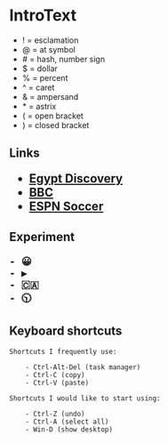# IntroText

- \! = esclamation
- \@ = at symbol
- \# = hash, number sign
- \$ = dollar 
- \% = percent
- \^ = caret
- \& = ampersand
- \* = astrix
- \( = open bracket
- \) = closed bracket

<h2>Links
    
-  [Egypt Discovery](https://www.msn.com/en-ca/news/world/egyptian-pyramids-were-built-using-an-incredibly-clever-machine-new-research-suggests/ar-AA1qTlMU?ocid=msedgntp&pc=U531&cvid=3c46c91f7f0c42d4b51bb3326731b647&ei=11)     
- [BBC](https://www.bbc.com/news)    
- [ESPN Soccer](https://www.espn.com/soccer/)

 
<h2>Experiment   

    - 😀
    - ▶️
    - 🇨🇦
    - 🕥

## Keyboard shortcuts
   
    Shortcuts I frequently use:
    
        - Ctrl-Alt-Del (task manager)
        - Ctrl-C (copy)
        - Ctrl-V (paste)

    Shortcuts I would like to start using:
    
        - Ctrl-Z (undo)
        - Ctrl-A (select all)
        - Win-D (show desktop)
  
